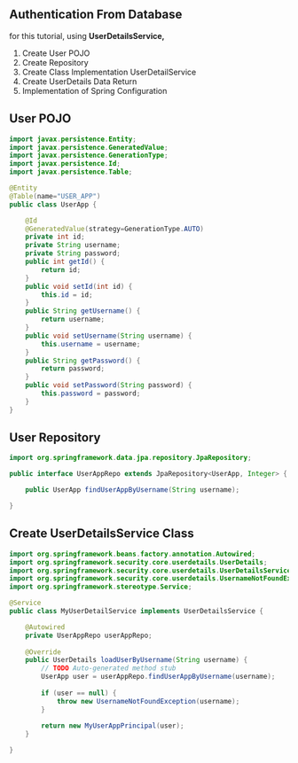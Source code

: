 ## Authentication From Database

for this tutorial, using **UserDetailsService,**

1. Create User POJO
2. Create Repository
3. Create Class Implementation UserDetailService
4. Create UserDetails Data Return
5. Implementation of Spring Configuration

## User POJO

```java
import javax.persistence.Entity;
import javax.persistence.GeneratedValue;
import javax.persistence.GenerationType;
import javax.persistence.Id;
import javax.persistence.Table;

@Entity
@Table(name="USER_APP")
public class UserApp {

    @Id
    @GeneratedValue(strategy=GenerationType.AUTO)
    private int id;
    private String username;
    private String password;
    public int getId() {
        return id;
    }
    public void setId(int id) {
        this.id = id;
    }
    public String getUsername() {
        return username;
    }
    public void setUsername(String username) {
        this.username = username;
    }
    public String getPassword() {
        return password;
    }
    public void setPassword(String password) {
        this.password = password;
    }
}
```

## User Repository

```java
import org.springframework.data.jpa.repository.JpaRepository;

public interface UserAppRepo extends JpaRepository<UserApp, Integer> {

    public UserApp findUserAppByUsername(String username);

}
```

## Create UserDetailsService Class

```java
import org.springframework.beans.factory.annotation.Autowired;
import org.springframework.security.core.userdetails.UserDetails;
import org.springframework.security.core.userdetails.UserDetailsService;
import org.springframework.security.core.userdetails.UsernameNotFoundException;
import org.springframework.stereotype.Service;

@Service
public class MyUserDetailService implements UserDetailsService {

	@Autowired
	private UserAppRepo userAppRepo;
	
	@Override
	public UserDetails loadUserByUsername(String username) {
		// TODO Auto-generated method stub
		UserApp user = userAppRepo.findUserAppByUsername(username);
		
		if (user == null) {
            throw new UsernameNotFoundException(username);
		}
		
		return new MyUserAppPrincipal(user);
	}

}
```



